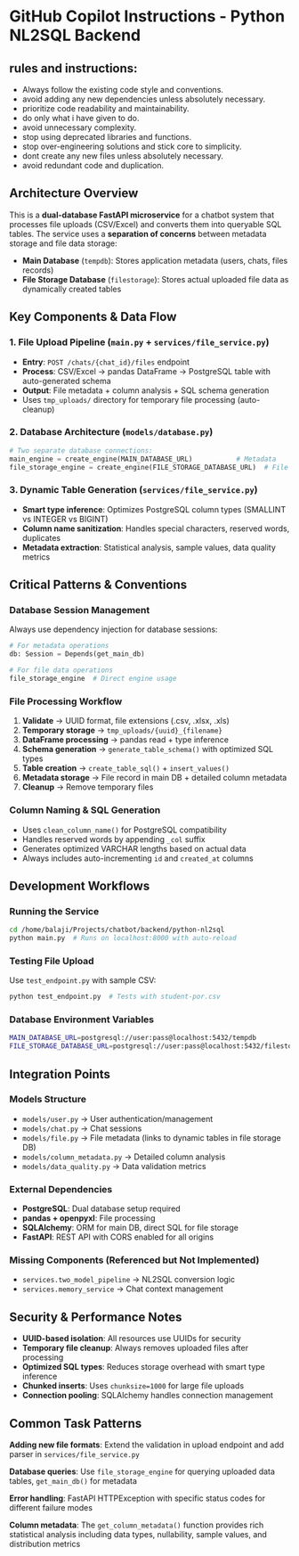 # GitHub Copilot Instructions - Python NL2SQL Backend

## rules and instructions:
- Always follow the existing code style and conventions.
- avoid adding any new dependencies unless absolutely necessary.
- prioritize code readability and maintainability.
- do only what i have given to do.
- avoid unnecessary complexity.
- stop using deprecated libraries and functions.
- stop over-engineering solutions and stick core to simplicity.
- dont create any new files unless absolutely necessary.
- avoid redundant code and duplication.

## Architecture Overview

This is a **dual-database FastAPI microservice** for a chatbot system that processes file uploads (CSV/Excel) and converts them into queryable SQL tables. The service uses a **separation of concerns** between metadata storage and file data storage:

- **Main Database** (`tempdb`): Stores application metadata (users, chats, files records)
- **File Storage Database** (`filestorage`): Stores actual uploaded file data as dynamically created tables

## Key Components & Data Flow

### 1. File Upload Pipeline (`main.py` + `services/file_service.py`)
- **Entry**: `POST /chats/{chat_id}/files` endpoint
- **Process**: CSV/Excel → pandas DataFrame → PostgreSQL table with auto-generated schema
- **Output**: File metadata + column analysis + SQL schema generation
- Uses `tmp_uploads/` directory for temporary file processing (auto-cleanup)

### 2. Database Architecture (`models/database.py`)
```python
# Two separate database connections:
main_engine = create_engine(MAIN_DATABASE_URL)           # Metadata
file_storage_engine = create_engine(FILE_STORAGE_DATABASE_URL)  # File data
```

### 3. Dynamic Table Generation (`services/file_service.py`)
- **Smart type inference**: Optimizes PostgreSQL column types (SMALLINT vs INTEGER vs BIGINT)
- **Column name sanitization**: Handles special characters, reserved words, duplicates
- **Metadata extraction**: Statistical analysis, sample values, data quality metrics

## Critical Patterns & Conventions

### Database Session Management
Always use dependency injection for database sessions:
```python
# For metadata operations
db: Session = Depends(get_main_db)

# For file data operations  
file_storage_engine  # Direct engine usage
```

### File Processing Workflow
1. **Validate** → UUID format, file extensions (.csv, .xlsx, .xls)
2. **Temporary storage** → `tmp_uploads/{uuid}_{filename}`
3. **DataFrame processing** → pandas read + type inference
4. **Schema generation** → `generate_table_schema()` with optimized SQL types
5. **Table creation** → `create_table_sql()` + `insert_values()`
6. **Metadata storage** → File record in main DB + detailed column metadata
7. **Cleanup** → Remove temporary files

### Column Naming & SQL Generation
- Uses `clean_column_name()` for PostgreSQL compatibility
- Handles reserved words by appending `_col` suffix
- Generates optimized VARCHAR lengths based on actual data
- Always includes auto-incrementing `id` and `created_at` columns

## Development Workflows

### Running the Service
```bash
cd /home/balaji/Projects/chatbot/backend/python-nl2sql
python main.py  # Runs on localhost:8000 with auto-reload
```

### Testing File Upload
Use `test_endpoint.py` with sample CSV:
```bash
python test_endpoint.py  # Tests with student-por.csv
```

### Database Environment Variables
```bash
MAIN_DATABASE_URL=postgresql://user:pass@localhost:5432/tempdb
FILE_STORAGE_DATABASE_URL=postgresql://user:pass@localhost:5432/filestorage
```

## Integration Points

### Models Structure
- `models/user.py` → User authentication/management
- `models/chat.py` → Chat sessions
- `models/file.py` → File metadata (links to dynamic tables in file storage DB)
- `models/column_metadata.py` → Detailed column analysis
- `models/data_quality.py` → Data validation metrics

### External Dependencies
- **PostgreSQL**: Dual database setup required
- **pandas + openpyxl**: File processing
- **SQLAlchemy**: ORM for main DB, direct SQL for file storage
- **FastAPI**: REST API with CORS enabled for all origins

### Missing Components (Referenced but Not Implemented)
- `services.two_model_pipeline` → NL2SQL conversion logic
- `services.memory_service` → Chat context management

## Security & Performance Notes

- **UUID-based isolation**: All resources use UUIDs for security
- **Temporary file cleanup**: Always removes uploaded files after processing
- **Optimized SQL types**: Reduces storage overhead with smart type inference
- **Chunked inserts**: Uses `chunksize=1000` for large file uploads
- **Connection pooling**: SQLAlchemy handles connection management

## Common Task Patterns

**Adding new file formats**: Extend the validation in upload endpoint and add parser in `services/file_service.py`

**Database queries**: Use `file_storage_engine` for querying uploaded data tables, `get_main_db()` for metadata

**Error handling**: FastAPI HTTPException with specific status codes for different failure modes

**Column metadata**: The `get_column_metadata()` function provides rich statistical analysis including data types, nullability, sample values, and distribution metrics